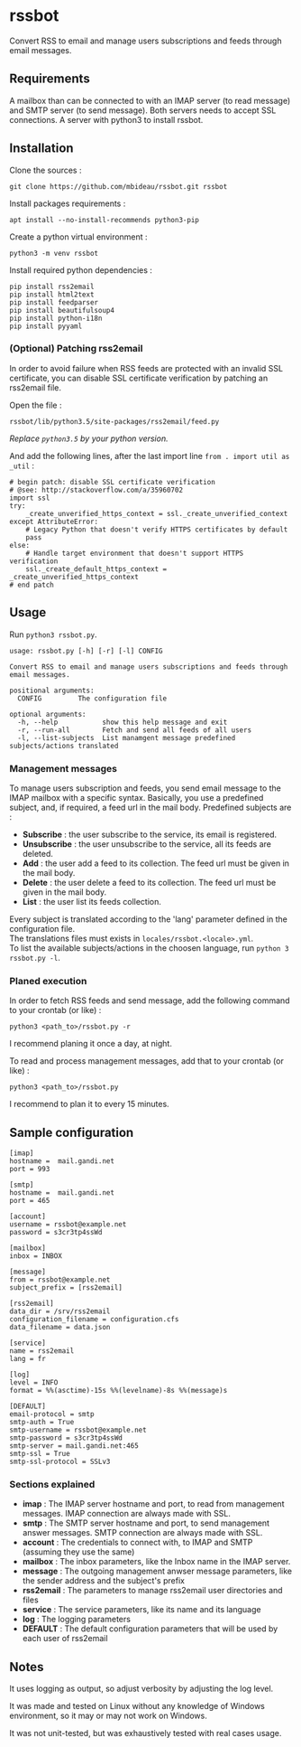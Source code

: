 # rssbot
Convert RSS to email and manage users subscriptions and feeds through email messages.

## Requirements
A mailbox than can be connected to with an IMAP server (to read message) and SMTP server (to send message). Both servers needs to accept SSL connections.
A server with python3 to install rssbot.

## Installation

Clone the sources :
```
git clone https://github.com/mbideau/rssbot.git rssbot
```

Install packages requirements :
```
apt install --no-install-recommends python3-pip
```

Create a python virtual environment :
```
python3 -m venv rssbot
```

Install required python dependencies :
```
pip install rss2email
pip install html2text
pip install feedparser
pip install beautifulsoup4
pip install python-i18n
pip install pyyaml
```

### (Optional) Patching rss2email

In order to avoid failure when RSS feeds are protected with an invalid SSL certificate, you can disable SSL certificate verification by patching an rss2email file.

Open the file :
```
rssbot/lib/python3.5/site-packages/rss2email/feed.py
```
_Replace `python3.5` by your python version._

And add the following lines, after the last import line `from . import util as _util` :
```
# begin patch: disable SSL certificate verification
# @see: http://stackoverflow.com/a/35960702
import ssl
try:
    _create_unverified_https_context = ssl._create_unverified_context
except AttributeError:
    # Legacy Python that doesn't verify HTTPS certificates by default
    pass
else:
    # Handle target environment that doesn't support HTTPS verification
    ssl._create_default_https_context = _create_unverified_https_context
# end patch
```

## Usage

Run `python3 rssbot.py`.

```
usage: rssbot.py [-h] [-r] [-l] CONFIG

Convert RSS to email and manage users subscriptions and feeds through email messages.

positional arguments:
  CONFIG         The configuration file

optional arguments:
  -h, --help           show this help message and exit
  -r, --run-all        Fetch and send all feeds of all users
  -l, --list-subjects  List manamgent message predefined subjects/actions translated

```

### Management messages

To manage users subscription and feeds, you send email message to the IMAP mailbox with a specific syntax.
Basically, you use a predefined subject, and, if required, a feed url in the mail body.
Predefined subjects are :

- **Subscribe** : the user subscribe to the service, its email is registered.
- **Unsubscribe** : the user unsubscribe to the service, all its feeds are deleted.
- **Add** : the user add a feed to its collection. The feed url must be given in the mail body.
- **Delete** : the user delete a feed to its collection. The feed url must be given in the mail body.
- **List** : the user list its feeds collection.

Every subject is translated according to the 'lang' parameter defined in the configuration file.   
The translations files must exists in `locales/rssbot.<locale>.yml`.  
To list the available subjects/actions in the choosen language, run `python 3 rssbot.py -l`.

### Planed execution

In order to fetch RSS feeds and send message, add the following command to your crontab (or like) :
```
python3 <path_to>/rssbot.py -r
```
I recommend planing it once a day, at night.

To read and process management messages, add that to your crontab (or like) :
```
python3 <path_to>/rssbot.py
```
I recommend to plan it to every 15 minutes.


## Sample configuration

```
[imap]
hostname =  mail.gandi.net
port = 993

[smtp]
hostname =  mail.gandi.net
port = 465

[account]
username = rssbot@example.net
password = s3cr3tp4ssWd

[mailbox]
inbox = INBOX

[message]
from = rssbot@example.net
subject_prefix = [rss2email]

[rss2email]
data_dir = /srv/rss2email
configuration_filename = configuration.cfs
data_filename = data.json

[service]
name = rss2email
lang = fr

[log]
level = INFO
format = %%(asctime)-15s %%(levelname)-8s %%(message)s

[DEFAULT]
email-protocol = smtp
smtp-auth = True
smtp-username = rssbot@example.net
smtp-password = s3cr3tp4ssWd
smtp-server = mail.gandi.net:465
smtp-ssl = True
smtp-ssl-protocol = SSLv3
```

### Sections explained

- **imap** : The IMAP server hostname and port, to read from management messages. IMAP connection are always made with SSL.
- **smtp** : The SMTP server hostname and port, to send management answer messages. SMTP connection are always made with SSL.
- **account** : The credentials to connect with, to IMAP and SMTP (assuming they use the same)
- **mailbox** : The inbox parameters, like the Inbox name in the IMAP server.
- **message** : The outgoing management anwser message parameters, like the sender address and the subject's prefix
- **rss2email** : The parameters to manage rss2email user directories and files
- **service** : The service parameters, like its name and its language
- **log** : The logging parameters
- **DEFAULT** : The default configuration parameters that will be used by each user of rss2email

## Notes

It uses logging as output, so adjust verbosity by adjusting the log level.

It was made and tested on Linux without any knowledge of Windows environment, so it may or may not work on Windows.

It was not unit-tested, but was exhaustively tested with real cases usage.

